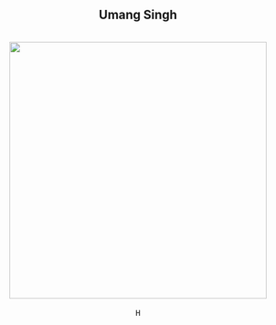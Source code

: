 <h2 align='center'> Umang Singh </h2>

<p align="center">
  <br><img src="https://netbramha.com/wp-content/uploads/2016/12/front-end-developers-openings-1.gif" width="450px"><br><br>
  <samp> 
    H
  </samp>
  <br>
  
</p>


